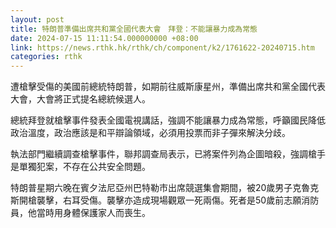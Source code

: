 ```yaml
---
layout: post
title: 特朗普準備出席共和黨全國代表大會　拜登：不能讓暴力成為常態
date: 2024-07-15 11:11:54.000000000 +08:00
link: https://news.rthk.hk/rthk/ch/component/k2/1761622-20240715.htm
categories: rthk
---
```


遭槍擊受傷的美國前總統特朗普，如期前往威斯康星州，準備出席共和黨全國代表大會，大會將正式提名總統候選人。

總統拜登就槍擊事件發表全國電視講話，強調不能讓暴力成為常態，呼籲國民降低政治溫度，政治應該是和平辯論領域，必須用投票而非子彈來解決分歧。

執法部門繼續調查槍擊事件，聯邦調查局表示，已將案件列為企圖暗殺，強調槍手是單獨犯案，不存在公共安全問題。

特朗普星期六晚在賓夕法尼亞州巴特勒市出席競選集會期間，被20歲男子克魯克斯開槍襲擊，右耳受傷。襲擊亦造成現場觀眾一死兩傷。死者是50歲前志願消防員，他當時用身體保護家人而喪生。
